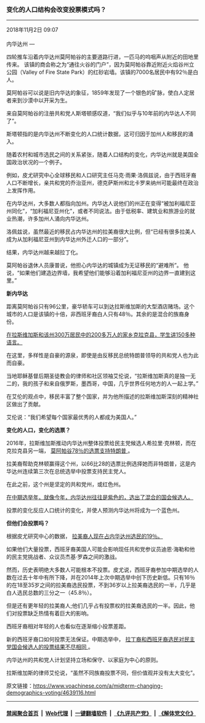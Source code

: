 ### 变化的人口结构会改变投票模式吗？
------------------------

<div class="published">
 <span class="date" title="中国时间">
  <time datetime="2018-11-02T09:07:25+08:00">
   2018年11月2日 09:07
  </time>
 </span>
</div>
<br/>
<div class="wsw">
 <span class="dateline">
  内华达州 —
 </span>
 <p lang="EN-US" paraeid="{ea9d51b0-01ba-42bd-a520-e077ee2a1879}{234}" paraid="1775752770" xml:lang="EN-US">
  四轮推车沿着内华达州莫阿帕谷的主要道路行进，一匹马的呜咽声从附近的田地里传来。 该镇的商会称之为“通往火谷的门户”，因为莫阿帕谷靠近附近火焰谷州立公园（Valley of Fire State Park）的红砂岩墙。该镇的7000名居民中有92％是白人。
 </p>
 <p lang="EN-US" paraeid="{c8b6e5d7-c194-437c-ac68-162699f97565}{152}" paraid="1790641417" xml:lang="EN-US">
  莫阿帕谷可以说是旧内华达的象征，1859年发现了一个银色的矿脉，使白人定居者来到沙漠中以开采为生。
 </p>
 <p lang="EN-US" paraeid="{c8b6e5d7-c194-437c-ac68-162699f97565}{249}" paraid="1840252654" xml:lang="EN-US">
  来自莫阿帕谷的注册共和党人斯塔顿感叹道，“我们似乎与10年前的内华达人不同了”。
 </p>
 <p lang="EN-US" paraeid="{d479af06-3b04-478c-a2ba-88ee7cc60c5d}{60}" paraid="1927517926" xml:lang="EN-US">
  斯塔顿指的是内华达州不断变化的人口统计数据，这可归因于加州人和移民的涌入。
 </p>
 <p lang="EN-US" paraeid="{d479af06-3b04-478c-a2ba-88ee7cc60c5d}{84}" paraid="445568900" xml:lang="EN-US">
  随着农村和城市选民之间的关系紧张，随着人口结构的变化，内华达州就是美国全国政治状况的一个例子。
 </p>
 <p lang="EN-US" paraeid="{d479af06-3b04-478c-a2ba-88ee7cc60c5d}{170}" paraid="1014103207" xml:lang="EN-US">
  例如，皮尤研究中心全球移民和人口研究主任马克·雨果·洛佩兹说，由于西班牙裔人口不断增长，亲共和党的乔治亚州，德克萨斯州和北卡罗来纳州可能最终在政治上发挥作用。
 </p>
 <p lang="EN-US" paraeid="{2f52611c-86f2-4d06-8fca-68edba6a030d}{125}" paraid="1301987021" xml:lang="EN-US">
  在内华达州，大多数人都指向加州。内华达人说他们的州正在变得“被加利福尼亚州同化”，“加利福尼亚州化”，或者不同说法。由于低税率、建筑业和旅游业的就业热潮，许多加州人涌向内华达州。
 </p>
 <p>
  洛佩兹说，虽然最近的移民占内华达州的拉美裔很大比例，但“已经有很多拉美人成为从加利福尼亚州到内华达州外迁人口的一部分”。
 </p>
 <p lang="EN-US" paraeid="{65cd50c4-8783-4655-9733-fa9e4496cb2e}{238}" paraid="1583961301" xml:lang="EN-US">
  结果，内华达州越来越拉丁化。
 </p>
 <p lang="EN-US" paraeid="{69d14dfc-6da1-4bcc-b79d-5c4820c44fab}{80}" paraid="707412059" xml:lang="EN-US">
  莫阿帕谷退休人员康普说，他担心内华达的城镇成为无证移民的“避难所”。 他说，“如果他们建造边界墙，我希望他们能够沿着加利福尼亚州的边界一直建到这里。”
 </p>
 <p paraeid="{56466449-b7a5-4697-8e07-837fe90a7584}{120}" paraid="2075793392">
  <strong>
   新内华达
  </strong>
 </p>
 <p lang="EN-US" paraeid="{415edff7-42bf-488a-904d-875d24c02e92}{53}" paraid="407191390" xml:lang="EN-US">
  距离莫阿帕谷只有96公里，豪华轿车可以到达拉斯维加斯的大型酒店赌场。这个城市的人口是该镇的十倍，非西班牙裔白人只有48％。其余的是混合的族裔身份。
 </p>
 <p lang="EN-US" paraeid="{415edff7-42bf-488a-904d-875d24c02e92}{114}" paraid="1136795631" xml:lang="EN-US">
  <a class="wsw__a" href="http://www.usnews.com/news/best-states/articles/2017-08-30/nevadas-population-is-the-future-face-of-america" target="_blank">
   在拉斯维加斯和该州300万居民中的200多万人的家乡克拉克县，学生讲150多种语言。
  </a>
 </p>
 <p lang="EN-US" paraeid="{415edff7-42bf-488a-904d-875d24c02e92}{137}" paraid="334782297" xml:lang="EN-US">
  在这里，多样性是自豪的源泉，即使是由反移民总统特朗普领导的共和党人也为此而自豪。
 </p>
 <p lang="EN-US" paraeid="{415edff7-42bf-488a-904d-875d24c02e92}{250}" paraid="477786158" xml:lang="EN-US">
  当地耶稣基督后期圣徒教会的律师和社区领袖艾伦说，“拉斯维加斯真的是独一无二的，我的孩子和来自俄罗斯，墨西哥，中国，几乎世界任何地方的人一起上学。”
 </p>
 <p lang="EN-US" paraeid="{415edff7-42bf-488a-904d-875d24c02e92}{169}" paraid="63515310" xml:lang="EN-US">
  在艾伦的观点中，移民丰富了整个国家，并为他所描述的拉斯维加斯深刻的精神社区做出了贡献。
 </p>
 <p lang="EN-US" paraeid="{69d14dfc-6da1-4bcc-b79d-5c4820c44fab}{164}" paraid="2085840143" xml:lang="EN-US">
  艾伦说：“我们希望每个国家最优秀的人都成为美国人。”
 </p>
 <p paraeid="{56466449-b7a5-4697-8e07-837fe90a7584}{195}" paraid="778666562">
  <strong>
   变化的人口，变化的选票？
  </strong>
 </p>
 <p lang="EN-US" paraeid="{37bc2f27-bd83-4d7d-81bf-2a0c7524109f}{122}" paraid="1778832562" xml:lang="EN-US">
  2016年，拉斯维加斯推动内华达州整体投票给民主党候选人希拉里·克林顿，而在克拉克县另一端，
  <a class="wsw__a" href="http://mvprogress.com/2016/11/23/2016-general-election-results-in-m-v-precincts/" target="_blank">
   莫阿帕谷78％的选票支持特朗普
  </a>
  。
 </p>
 <p lang="EN-US" paraeid="{37bc2f27-bd83-4d7d-81bf-2a0c7524109f}{212}" paraid="987031547" xml:lang="EN-US">
  拉美裔帮助克林顿赢得这个州，以66比28的选票比例选择她而非特朗普，这是内华达州连续第三次在总统选举中投票支持民主党人。
 </p>
 <p>
  在此之前，这个州是坚定的共和党州，或红色州。
 </p>
 <p lang="EN-US" paraeid="{879b5ca5-6427-40f3-a456-35f47de40285}{249}" paraid="853074855" xml:lang="EN-US">
  <a class="wsw__a" href="http://mynews4.com/news/local/is-nevada-actually-becoming-a-blue-state" target="_blank">
   在中期选举年，就像今年，内华达州往往是紫色的，选出了混合的国会候选人。
  </a>
 </p>
 <p lang="EN-US" paraeid="{0248d583-2fbd-4026-b8cd-da302bc350c0}{47}" paraid="1478273654" xml:lang="EN-US">
  投票的变化反应人口统计的变化，并使人预测内华达州将成为一个蓝色州。
 </p>
 <p>
  <strong>
   但他们会投票吗？
  </strong>
 </p>
 <p lang="EN-US" paraeid="{e401f725-8d82-476b-a8a5-a3fbc1c5154e}{107}" paraid="259053479" xml:lang="EN-US">
  根据皮尤研究中心的数据，
  <a class="wsw__a" href="http://www.pewhispanic.org/interactives/mapping-the-latino-electorate/" target="_blank">
   拉美裔人现在占内华达州选民的19％。
  </a>
 </p>
 <p lang="EN-US" paraeid="{e401f725-8d82-476b-a8a5-a3fbc1c5154e}{177}" paraid="1612211356" xml:lang="EN-US">
  如果他们大量投票，西班牙裔美国人可能会影响现任共和党参议员迪恩·海勒和他的民主党挑战者、众议员杰基·罗森之间的激战。
 </p>
 <p>
  然而，历史表明绝大多数人可能根本不投票。皮尤说，西班牙裔参加中期选举的人数在过去十年中有所下降，并在2014年上次中期选举中创下历史新低。只有16％的在18至35岁之间的拉美裔选民投票，不到36岁以上拉美裔选民的一半，几乎是白人选民总数的三分之一（45.8％）。
 </p>
 <p lang="EN-US" paraeid="{41290a7f-20f0-4f31-8b68-8127a1a3c4ea}{183}" paraid="564814366" xml:lang="EN-US">
  但是还有更年轻的拉美裔人;他们几乎占有投票权的拉美裔选民的一半。因此，他们对投票缺乏热情有着巨大的影响。
 </p>
 <p lang="EN-US" paraeid="{5f05ba7a-1d1c-470f-baf1-a887d2395027}{211}" paraid="490241528" xml:lang="EN-US">
  西班牙裔相对年轻的人也看似在逐渐缩小投票差距。
 </p>
 <p lang="EN-US" paraeid="{5f05ba7a-1d1c-470f-baf1-a887d2395027}{137}" paraid="1293640211" xml:lang="EN-US">
  新的西班牙裔口如何投票无法保证。中期选举中，
  <a class="wsw__a" href="http://www.pewhispanic.org/2014/11/07/hispanic-voters-in-the-2014-election/" target="_blank">
   拉丁裔和西班牙裔选民对民主党国会候选人的投票结果不尽相同
  </a>
  。
 </p>
 <p>
  内华达州的共和党人计划坚持立场和保守、以家庭为中心的原则。
 </p>
 <p lang="EN-US" paraeid="{3705a8b2-1367-46ec-8255-fb09a7236a73}{184}" paraid="191101073" xml:lang="EN-US">
  拉斯维加斯的律师艾伦说，“虽然不同族裔投票不同，但价值观并没有太大变化”。
 </p>
</div>

原文链接：https://www.voachinese.com/a/midterm-changing-demographics-voting/4639116.html


------------------------
#### [禁闻聚合首页](https://github.com/gfw-breaker/banned-news/blob/master/README.md) &nbsp;|&nbsp; [Web代理](https://github.com/gfw-breaker/open-proxy/blob/master/README.md) &nbsp;|&nbsp;  [一键翻墙软件](https://github.com/gfw-breaker/nogfw/blob/master/README.md) &nbsp;|&nbsp; [《九评共产党》](https://github.com/gfw-breaker/9ping.md/blob/master/README.md#九评之一评共产党是什么) &nbsp;|&nbsp; [《解体党文化》](https://github.com/gfw-breaker/jtdwh.md/blob/master/README.md#绪论)
